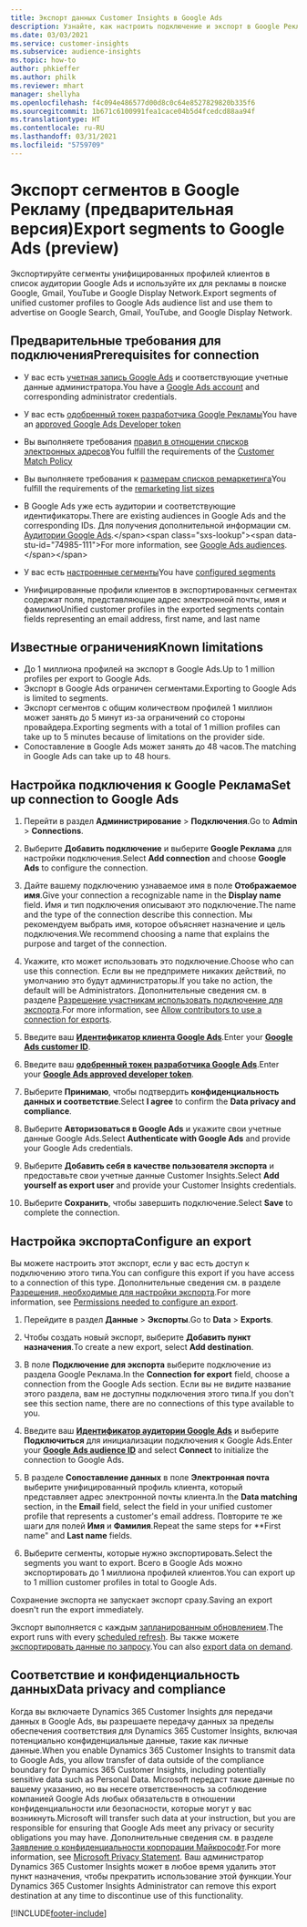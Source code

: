 ```yaml
---
title: Экспорт данных Customer Insights в Google Ads
description: Узнайте, как настроить подключение и экспорт в Google Реклама.
ms.date: 03/03/2021
ms.service: customer-insights
ms.subservice: audience-insights
ms.topic: how-to
author: phkieffer
ms.author: philk
ms.reviewer: mhart
manager: shellyha
ms.openlocfilehash: f4c094e486577d00d8c0c64e8527829820b335f6
ms.sourcegitcommit: 1b671c6100991fea1cace04b5d4fcedcd88aa94f
ms.translationtype: HT
ms.contentlocale: ru-RU
ms.lasthandoff: 03/31/2021
ms.locfileid: "5759709"
---
```

# <a name="export-segments-to-google-ads-preview"></a><span data-ttu-id="74985-103">Экспорт сегментов в Google Рекламу (предварительная версия)</span><span class="sxs-lookup"><span data-stu-id="74985-103">Export segments to Google Ads (preview)</span></span>

<span data-ttu-id="74985-104">Экспортируйте сегменты унифицированных профилей клиентов в список аудитории Google Ads и используйте их для рекламы в поиске Google, Gmail, YouTube и Google Display Network.</span><span class="sxs-lookup"><span data-stu-id="74985-104">Export segments of unified customer profiles to Google Ads audience list and use them to advertise on Google Search, Gmail, YouTube, and Google Display Network.</span></span> 

## <a name="prerequisites-for-connection"></a><span data-ttu-id="74985-105">Предварительные требования для подключения</span><span class="sxs-lookup"><span data-stu-id="74985-105">Prerequisites for connection</span></span>

-   <span data-ttu-id="74985-106">У вас есть [учетная запись Google Ads](https://ads.google.com/) и соответствующие учетные данные администратора.</span><span class="sxs-lookup"><span data-stu-id="74985-106">You have a [Google Ads account](https://ads.google.com/) and corresponding administrator credentials.</span></span>
-   <span data-ttu-id="74985-107">У вас есть [одобренный токен разработчика Google Рекламы](https://developers.google.com/google-ads/api/docs/first-call/dev-token)</span><span class="sxs-lookup"><span data-stu-id="74985-107">You have an [approved Google Ads Developer token](https://developers.google.com/google-ads/api/docs/first-call/dev-token)</span></span> 
-   <span data-ttu-id="74985-108">Вы выполняете требования [правил в отношении списков электронных адресов](https://support.google.com/adspolicy/answer/6299717)</span><span class="sxs-lookup"><span data-stu-id="74985-108">You fulfill the requirements of the [Customer Match Policy](https://support.google.com/adspolicy/answer/6299717)</span></span>
-   <span data-ttu-id="74985-109">Вы выполняете требования к [размерам списков ремаркетинга](https://support.google.com/google-ads/answer/7558048)</span><span class="sxs-lookup"><span data-stu-id="74985-109">You fulfill the requirements of the [remarketing list sizes](https://support.google.com/google-ads/answer/7558048)</span></span> 

-   <span data-ttu-id="74985-110">В Google Ads уже есть аудитории и соответствующие идентификаторы.</span><span class="sxs-lookup"><span data-stu-id="74985-110">There are existing audiences in Google Ads and the corresponding IDs.</span></span> <span data-ttu-id="74985-111">Для получения дополнительной информации см. [Аудитории Google Ads](https://support.google.com/google-ads/answer/7558048?hl=en#:~:text=Audience%20lists%20is%20a%20section,Display%20Network%20through%20remarketing%20campaigns.).</span><span class="sxs-lookup"><span data-stu-id="74985-111">For more information, see [Google Ads audiences](https://support.google.com/google-ads/answer/7558048?hl=en#:~:text=Audience%20lists%20is%20a%20section,Display%20Network%20through%20remarketing%20campaigns.).</span></span>
-   <span data-ttu-id="74985-112">У вас есть [настроенные сегменты](segments.md)</span><span class="sxs-lookup"><span data-stu-id="74985-112">You have [configured segments](segments.md)</span></span>
-   <span data-ttu-id="74985-113">Унифицированные профили клиентов в экспортированных сегментах содержат поля, представляющие адрес электронной почты, имя и фамилию</span><span class="sxs-lookup"><span data-stu-id="74985-113">Unified customer profiles in the exported segments contain fields representing an email address, first name, and last name</span></span>

## <a name="known-limitations"></a><span data-ttu-id="74985-114">Известные ограничения</span><span class="sxs-lookup"><span data-stu-id="74985-114">Known limitations</span></span>

- <span data-ttu-id="74985-115">До 1 миллиона профилей на экспорт в Google Ads.</span><span class="sxs-lookup"><span data-stu-id="74985-115">Up to 1 million profiles per export to Google Ads.</span></span>
- <span data-ttu-id="74985-116">Экспорт в Google Ads ограничен сегментами.</span><span class="sxs-lookup"><span data-stu-id="74985-116">Exporting to Google Ads is limited to segments.</span></span>
- <span data-ttu-id="74985-117">Экспорт сегментов с общим количеством профилей 1 миллион может занять до 5 минут из-за ограничений со стороны провайдера.</span><span class="sxs-lookup"><span data-stu-id="74985-117">Exporting segments with a total of 1 million profiles can take up to 5 minutes because of limitations on the provider side.</span></span> 
- <span data-ttu-id="74985-118">Сопоставление в Google Ads может занять до 48 часов.</span><span class="sxs-lookup"><span data-stu-id="74985-118">The matching in Google Ads can take up to 48 hours.</span></span>

## <a name="set-up-connection-to-google-ads"></a><span data-ttu-id="74985-119">Настройка подключения к Google Реклама</span><span class="sxs-lookup"><span data-stu-id="74985-119">Set up connection to Google Ads</span></span>

1. <span data-ttu-id="74985-120">Перейти в раздел **Администрирование** > **Подключения**.</span><span class="sxs-lookup"><span data-stu-id="74985-120">Go to **Admin** > **Connections**.</span></span>

1. <span data-ttu-id="74985-121">Выберите **Добавить подключение** и выберите **Google Реклама** для настройки подключения.</span><span class="sxs-lookup"><span data-stu-id="74985-121">Select **Add connection** and choose **Google Ads** to configure the connection.</span></span>

1. <span data-ttu-id="74985-122">Дайте вашему подключению узнаваемое имя в поле **Отображаемое имя**.</span><span class="sxs-lookup"><span data-stu-id="74985-122">Give your connection a recognizable name in the **Display name** field.</span></span> <span data-ttu-id="74985-123">Имя и тип подключения описывают это подключение.</span><span class="sxs-lookup"><span data-stu-id="74985-123">The name and the type of the connection describe this connection.</span></span> <span data-ttu-id="74985-124">Мы рекомендуем выбрать имя, которое объясняет назначение и цель подключения.</span><span class="sxs-lookup"><span data-stu-id="74985-124">We recommend choosing a name that explains the purpose and target of the connection.</span></span>

1. <span data-ttu-id="74985-125">Укажите, кто может использовать это подключение.</span><span class="sxs-lookup"><span data-stu-id="74985-125">Choose who can use this connection.</span></span> <span data-ttu-id="74985-126">Если вы не предпримете никаких действий, по умолчанию это будут администраторы.</span><span class="sxs-lookup"><span data-stu-id="74985-126">If you take no action, the default will be Administrators.</span></span> <span data-ttu-id="74985-127">Дополнительные сведения см. в разделе [Разрешение участникам использовать подключение для экспорта](connections.md#allow-contributors-to-use-a-connection-for-exports).</span><span class="sxs-lookup"><span data-stu-id="74985-127">For more information, see [Allow contributors to use a connection for exports](connections.md#allow-contributors-to-use-a-connection-for-exports).</span></span>

1. <span data-ttu-id="74985-128">Введите ваш **[Идентификатор клиента Google Ads](https://support.google.com/google-ads/answer/1704344)**.</span><span class="sxs-lookup"><span data-stu-id="74985-128">Enter your **[Google Ads customer ID](https://support.google.com/google-ads/answer/1704344)**.</span></span>

1. <span data-ttu-id="74985-129">Введите ваш **[одобренный токен разработчика Google Ads](https://developers.google.com/google-ads/api/docs/first-call/dev-token)**.</span><span class="sxs-lookup"><span data-stu-id="74985-129">Enter your **[Google Ads approved developer token](https://developers.google.com/google-ads/api/docs/first-call/dev-token)**.</span></span>

1. <span data-ttu-id="74985-130">Выберите **Принимаю**, чтобы подтвердить **конфиденциальность данных и соответствие**.</span><span class="sxs-lookup"><span data-stu-id="74985-130">Select **I agree** to confirm the **Data privacy and compliance**.</span></span>

1. <span data-ttu-id="74985-131">Выберите **Авторизоваться в Google Ads** и укажите свои учетные данные Google Ads.</span><span class="sxs-lookup"><span data-stu-id="74985-131">Select **Authenticate with Google Ads** and provide your Google Ads credentials.</span></span>

1. <span data-ttu-id="74985-132">Выберите **Добавить себя в качестве пользователя экспорта** и предоставьте свои учетные данные Customer Insights.</span><span class="sxs-lookup"><span data-stu-id="74985-132">Select **Add yourself as export user** and provide your Customer Insights credentials.</span></span>

1. <span data-ttu-id="74985-133">Выберите **Сохранить**, чтобы завершить подключение.</span><span class="sxs-lookup"><span data-stu-id="74985-133">Select **Save** to complete the connection.</span></span> 

## <a name="configure-an-export"></a><span data-ttu-id="74985-134">Настройка экспорта</span><span class="sxs-lookup"><span data-stu-id="74985-134">Configure an export</span></span>

<span data-ttu-id="74985-135">Вы можете настроить этот экспорт, если у вас есть доступ к подключению этого типа.</span><span class="sxs-lookup"><span data-stu-id="74985-135">You can configure this export if you have access to a connection of this type.</span></span> <span data-ttu-id="74985-136">Дополнительные сведения см. в разделе [Разрешения, необходимые для настройки экспорта](export-destinations.md#set-up-a-new-export).</span><span class="sxs-lookup"><span data-stu-id="74985-136">For more information, see [Permissions needed to configure an export](export-destinations.md#set-up-a-new-export).</span></span>

1. <span data-ttu-id="74985-137">Перейдите в раздел **Данные** > **Экспорты**.</span><span class="sxs-lookup"><span data-stu-id="74985-137">Go to **Data** > **Exports**.</span></span>

1. <span data-ttu-id="74985-138">Чтобы создать новый экспорт, выберите **Добавить пункт назначения**.</span><span class="sxs-lookup"><span data-stu-id="74985-138">To create a new export, select **Add destination**.</span></span>

1. <span data-ttu-id="74985-139">В поле **Подключение для экспорта** выберите подключение из раздела Google Реклама.</span><span class="sxs-lookup"><span data-stu-id="74985-139">In the **Connection for export** field, choose a connection from the Google Ads section.</span></span> <span data-ttu-id="74985-140">Если вы не видите название этого раздела, вам не доступны подключения этого типа.</span><span class="sxs-lookup"><span data-stu-id="74985-140">If you don't see this section name, there are no connections of this type available to you.</span></span>

1. <span data-ttu-id="74985-141">Введите ваш **[Идентификатор аудитории Google Ads](https://support.google.com/google-ads/answer/7558048?hl=en#:~:text=Audience%20lists%20is%20a%20section,Display%20Network%20through%20remarketing%20campaigns.)** и выберите **Подключиться** для инициализации подключения к Google Ads.</span><span class="sxs-lookup"><span data-stu-id="74985-141">Enter your **[Google Ads audience ID](https://support.google.com/google-ads/answer/7558048?hl=en#:~:text=Audience%20lists%20is%20a%20section,Display%20Network%20through%20remarketing%20campaigns.)** and select **Connect** to initialize the connection to Google Ads.</span></span>

1. <span data-ttu-id="74985-142">В разделе **Сопоставление данных** в поле **Электронная почта** выберите унифицированный профиль клиента, который представляет адрес электронной почты клиента.</span><span class="sxs-lookup"><span data-stu-id="74985-142">In the **Data matching** section, in the **Email** field, select the field in your unified customer profile that represents a customer's email address.</span></span> <span data-ttu-id="74985-143">Повторите те же шаги для полей **Имя** и **Фамилия**.</span><span class="sxs-lookup"><span data-stu-id="74985-143">Repeat the same steps for \*\*First name" and **Last name** fields.</span></span>

1. <span data-ttu-id="74985-144">Выберите сегменты, которые нужно экспортировать.</span><span class="sxs-lookup"><span data-stu-id="74985-144">Select the segments you want to export.</span></span> <span data-ttu-id="74985-145">Всего в Google Ads можно экспортировать до 1 миллиона профилей клиентов.</span><span class="sxs-lookup"><span data-stu-id="74985-145">You can export up to 1 million customer profiles in total to Google Ads.</span></span>

<span data-ttu-id="74985-146">Сохранение экспорта не запускает экспорт сразу.</span><span class="sxs-lookup"><span data-stu-id="74985-146">Saving an export doesn't run the export immediately.</span></span>

<span data-ttu-id="74985-147">Экспорт выполняется с каждым [запланированным обновлением](system.md#schedule-tab).</span><span class="sxs-lookup"><span data-stu-id="74985-147">The export runs with every [scheduled refresh](system.md#schedule-tab).</span></span> <span data-ttu-id="74985-148">Вы также можете [экспортировать данные по запросу](export-destinations.md#run-exports-on-demand).</span><span class="sxs-lookup"><span data-stu-id="74985-148">You can also [export data on demand](export-destinations.md#run-exports-on-demand).</span></span> 

## <a name="data-privacy-and-compliance"></a><span data-ttu-id="74985-149">Соответствие и конфиденциальность данных</span><span class="sxs-lookup"><span data-stu-id="74985-149">Data privacy and compliance</span></span>

<span data-ttu-id="74985-150">Когда вы включаете Dynamics 365 Customer Insights для передачи данных в Google Ads, вы разрешаете передачу данных за пределы обеспечения соответствия для Dynamics 365 Customer Insights, включая потенциально конфиденциальные данные, такие как личные данные.</span><span class="sxs-lookup"><span data-stu-id="74985-150">When you enable Dynamics 365 Customer Insights to transmit data to Google Ads, you allow transfer of data outside of the compliance boundary for Dynamics 365 Customer Insights, including potentially sensitive data such as Personal Data.</span></span> <span data-ttu-id="74985-151">Microsoft передаст такие данные по вашему указанию, но вы несете ответственность за соблюдение компанией Google Ads любых обязательств в отношении конфиденциальности или безопасности, которые могут у вас возникнуть.</span><span class="sxs-lookup"><span data-stu-id="74985-151">Microsoft will transfer such data at your instruction, but you are responsible for ensuring that Google Ads meet any privacy or security obligations you may have.</span></span> <span data-ttu-id="74985-152">Дополнительные сведения см. в разделе [Заявление о конфиденциальности корпорации Майкрософт](https://go.microsoft.com/fwlink/?linkid=396732).</span><span class="sxs-lookup"><span data-stu-id="74985-152">For more information, see [Microsoft Privacy Statement](https://go.microsoft.com/fwlink/?linkid=396732).</span></span>
<span data-ttu-id="74985-153">Ваш администратор Dynamics 365 Customer Insights может в любое время удалить этот пункт назначения, чтобы прекратить использование этой функции.</span><span class="sxs-lookup"><span data-stu-id="74985-153">Your Dynamics 365 Customer Insights Administrator can remove this export destination at any time to discontinue use of this functionality.</span></span>


[!INCLUDE[footer-include](../includes/footer-banner.md)]
